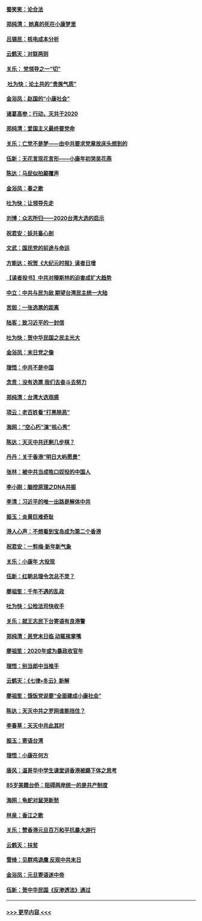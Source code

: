 #### [蜀笑笑：论合法](../pages/nsc993/n11808064.md?t=01210811) 
#### [郑纯清： 她真的死在小康梦里](../pages/nsc993/n11806623.md?t=01210811) 
#### [吕锡民：核电成本分析](../pages/nsc993/n11806284.md?t=01210811) 
#### [云鹤天：对联两则](../pages/nsc993/n11805957.md?t=01210811) 
#### [关乐： 党领导之一“切”](../pages/nsc993/n11804505.md?t=01210811) 
#### [ 吐为快：论土共的“贵族气质”](../pages/nsc993/n11804490.md?t=01210811) 
#### [金浴凤：赵国的“小康社会”](../pages/nsc993/n11804452.md?t=01210811) 
#### [诸葛高参：行动，灭共于2020](../pages/nsc993/n11804120.md?t=01210811) 
#### [郑纯清：爱国主义最终要党命](../pages/nsc993/n11802197.md?t=01210811) 
#### [关乐：亡党不是梦——由中共要求党章放床头想到的](../pages/nsc993/n11802156.md?t=01210811) 
#### [伍新：无花言现花言形——小康年初哭吴花燕](../pages/nsc993/n11800044.md?t=01210811) 
#### [陈达：马屁似拍颠覆声](../pages/nsc993/n11800010.md?t=01210811) 
#### [金浴凤：春之歌](../pages/nsc993/n11797687.md?t=01210811) 
#### [吐为快：让领导先走](../pages/nsc993/n11797512.md?t=01210811) 
#### [刘博：众志所归——2020台湾大选的启示](../pages/nsc993/n11796878.md?t=01210811) 
#### [祝君安：妖共畜心剖](../pages/nsc993/n11794273.md?t=01210811) 
#### [文武：国民党的前途与命运](../pages/nsc993/n11794198.md?t=01210811) 
#### [方能达：祝贺《大纪元时报》读者日增](../pages/nsc993/n11793807.md?t=01210811) 
#### [【读者投书】中共对穆斯林的迫害成扩大趋势](../pages/nsc993/n11791371.md?t=01210811) 
#### [中立：中共与民为敌 期望台湾民主统一大陆](../pages/nsc993/n11790392.md?t=01210811) 
#### [苦胆：一张选票的距离](../pages/nsc993/n11788914.md?t=01210811) 
#### [陆客：致习近平的一封信](../pages/nsc993/n11788867.md?t=01210811) 
#### [吐为快：贺中华民国之民主光大](../pages/nsc993/n11788618.md?t=01210811) 
#### [金浴凤：末日党之像](../pages/nsc993/n11787475.md?t=01210811) 
#### [理悟：中共不是中国](../pages/nsc993/n11787463.md?t=01210811) 
#### [念贲：没有选票  我们去奋斗去努力](../pages/nsc993/n11787398.md?t=01210811) 
#### [郑纯清：台湾大选观感](../pages/nsc993/n11786210.md?t=01210811) 
#### [项云：老百姓看“打黑除恶”](../pages/nsc993/n11785398.md?t=01210811) 
#### [海网：“空心朽”演“核心秀”](../pages/nsc993/n11783874.md?t=01210811) 
#### [陈达：天灭中共还剩几步棋？](../pages/nsc993/n11783719.md?t=01210811) 
#### [丹丹：关于香港“明日大屿愿景”](../pages/nsc993/n11783273.md?t=01210811) 
#### [张林：被中共当成牲口奴役的中国人](../pages/nsc993/n11782397.md?t=01210811) 
#### [李小刚：脑控原理之DNA共振](../pages/nsc993/n11780962.md?t=01210811) 
#### [李清：习近平的唯一出路是解体中共](../pages/nsc993/n11780866.md?t=01210811) 
#### [振玉：炎黄巨难奇耻](../pages/nsc993/n11779632.md?t=01210811) 
#### [港人心声：不想看到宝岛成为第二个香港](../pages/nsc993/n11778817.md?t=01210811) 
#### [祝君安：一剪梅‧新年新气象](../pages/nsc993/n11776340.md?t=01210811) 
#### [关乐：小康年 大役现](../pages/nsc993/n11774213.md?t=01210811) 
#### [伍新：红朝总理令怎总不灵？](../pages/nsc993/n11770813.md?t=01210811) 
#### [廖祖笙：千年不遇的乱政](../pages/nsc993/n11770373.md?t=01210811) 
#### [吐为快：公检法司快收手](../pages/nsc993/n11770359.md?t=01210811) 
#### [关乐：就王志民下台寄语有良港警](../pages/nsc993/n11769903.md?t=01210811) 
#### [郑纯清：恶党末日临 动辄挨掌嘴](../pages/nsc993/n11769356.md?t=01210811) 
#### [廖祖笙：2020年或为暴政收官年](../pages/nsc993/n11768216.md?t=01210811) 
#### [理悟：别当郎中当推手](../pages/nsc993/n11768243.md?t=01210811) 
#### [云鹤天：《七律▪冬云》新解](../pages/nsc993/n11768204.md?t=01210811) 
#### [廖祖笙：饿饭党说要“全面建成小康社会”](../pages/nsc993/n11767482.md?t=01210811) 
#### [陈达：天灭中共之罗网谁能挡住？](../pages/nsc993/n11767465.md?t=01210811) 
#### [李春草：天灭中共此其时](../pages/nsc993/n11767452.md?t=01210811) 
#### [振玉：寄语台湾](../pages/nsc993/n11767432.md?t=01210811) 
#### [理悟：小康在何方](../pages/nsc993/n11767394.md?t=01210811) 
#### [唐风：温哥华中学生课堂讲香港被踢下体之思考](../pages/nsc993/n11766848.md?t=01210811) 
#### [85岁美籍台侨：阻碍两岸统一的是共产制度](../pages/nsc993/n11765043.md?t=01210811) 
#### [海网：龟蛇对鼠哭新愁](../pages/nsc993/n11764895.md?t=01210811) 
#### [林泉：香江之歌](../pages/nsc993/n11764415.md?t=01210811) 
#### [关乐：赞香港元旦百万和平抗暴大游行](../pages/nsc993/n11764382.md?t=01210811) 
#### [云鹤天：扶贫](../pages/nsc993/n11764245.md?t=01210811) 
#### [雪绮：见群鸡退鹰  反观中共末日](../pages/nsc993/n11762112.md?t=01210811) 
#### [金浴凤：元旦寄语迷中帝](../pages/nsc993/n11761788.md?t=01210811) 
#### [伍新：贺中华民国《反渗透法》通过](../pages/nsc993/n11761994.md?t=01210811) 

----
#### [ >>> 更早内容 <<< ](../indexes/nsc993-earlier.md)
